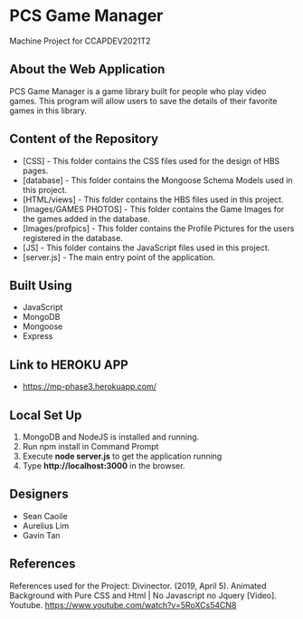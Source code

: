 # PCS Game Manager

Machine Project for CCAPDEV2021T2

## About the Web Application

PCS Game Manager is a game library built for people who play video games. This program will allow users to save the details of their favorite games in this library.


## Content of the Repository
- [CSS] - This folder contains the CSS files used for the design of HBS pages.
- [database] - This folder contains the Mongoose Schema Models used in this project.
- [HTML/views] - This folder contains the HBS files used in this project.
- [Images/GAMES PHOTOS] - This folder contains the Game Images for the games added in the database.
- [Images/profpics] - This folder contains the Profile Pictures for the users registered in the database.
- [JS] - This folder contains the JavaScript files used in this project.
- [server.js] - The main entry point of the application.

## Built Using
- JavaScript
- MongoDB
- Mongoose
- Express

## Link to HEROKU APP
- https://mp-phase3.herokuapp.com/

## Local Set Up
1. MongoDB and NodeJS is installed and running.
2. Run npm install in Command Prompt
4. Execute **node server.js** to get the application running
5. Type **http://localhost:3000** in the browser.

## Designers
- Sean Caoile
- Aurelius Lim
- Gavin Tan

## References
References used for the Project:
    Divinector. (2019, April 5). Animated Background with Pure CSS and Html | No Javascript no Jquery [Video]. Youtube. https://www.youtube.com/watch?v=5RoXCs54CN8
